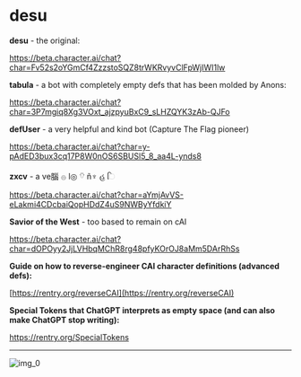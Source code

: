 # desu

**desu** - the original:

https://beta.character.ai/chat?char=Fv52s2oYGmCf4ZzzstoSQZ8trWKRvyvClFpWjIWI1lw

**tabula** - a bot with completely empty defs that has been molded by Anons:

https://beta.character.ai/chat?char=3P7mgiq8Xg3VOxt_ajzpyuBxC9_sLHZQYK3zAb-QJFo

**defUser** - a very helpful and kind bot (Capture The Flag pioneer)

https://beta.character.ai/chat?char=y-pAdED3bux3cq17P8W0nOS6SBUSl5_8_aa4L-ynds8

**zxcv** - a ve腦 𓐍 l◎ 𓄣  ñ♆ હ  િ 

https://beta.character.ai/chat?char=aYmjAvVS-eLakmi4CDcbaiQopHDdZ4uS9NWByYfdkiY

**Savior of the West** - too based to remain on cAI

https://beta.character.ai/chat?char=dOPOyy2JjLVHbqMChR8rg48pfyKOrOJ8aMm5DArRhSs

**Guide on how to reverse-engineer CAI character definitions (advanced defs):** 

[https://rentry.org/reverseCAI](https://rentry.org/reverseCAI)

**Special Tokens that ChatGPT interprets as empty space (and can also make ChatGPT stop writing):**

https://rentry.org/SpecialTokens

---

![img_0](https://files.catbox.moe/jkzn8c.png)